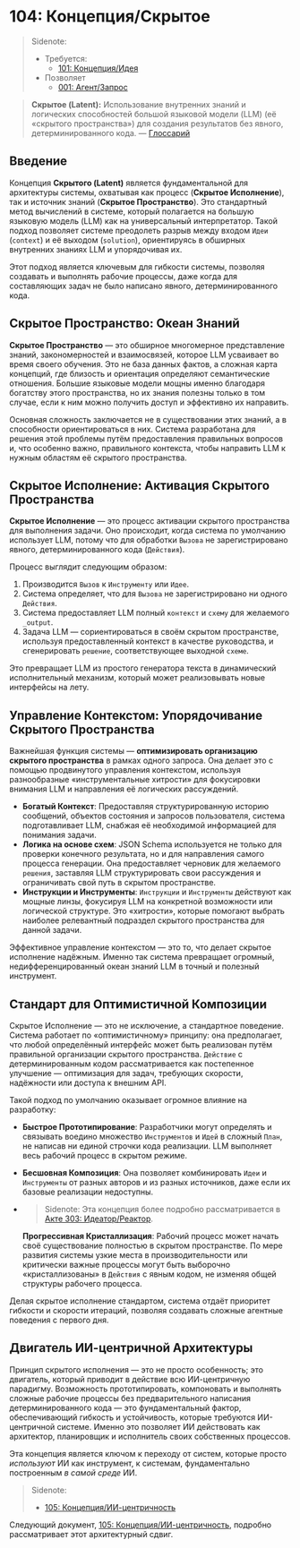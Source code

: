 # 104: Концепция/Скрытое

> Sidenote:
>
> - Требуется:
>   - [101: Концепция/Идея](./101_concept_idea.md)
> - Позволяет
>   - [001: Агент/Запрос](./001_agent_request.md)

> **Скрытое (Latent):** Использование внутренних знаний и логических способностей большой языковой модели (LLM) (её «скрытого пространства») для создания результатов без явного, детерминированного кода. — [Глоссарий](./000_glossary.md)

## Введение

Концепция **Скрытого (Latent)** является фундаментальной для архитектуры системы, охватывая как процесс (**Скрытое Исполнение**), так и источник знаний (**Скрытое Пространство**). Это стандартный метод вычислений в системе, который полагается на большую языковую модель (LLM) как на универсальный интерпретатор. Такой подход позволяет системе преодолеть разрыв между входом `Идеи` (`context`) и её выходом (`solution`), ориентируясь в обширных внутренних знаниях LLM и упорядочивая их.

Этот подход является ключевым для гибкости системы, позволяя создавать и выполнять рабочие процессы, даже когда для составляющих задач не было написано явного, детерминированного кода.

## Скрытое Пространство: Океан Знаний

**Скрытое Пространство** — это обширное многомерное представление знаний, закономерностей и взаимосвязей, которое LLM усваивает во время своего обучения. Это не база данных фактов, а сложная карта концепций, где близость и ориентация определяют семантические отношения. Большие языковые модели мощны именно благодаря богатству этого пространства, но их знания полезны только в том случае, если к ним можно получить доступ и эффективно их направить.

Основная сложность заключается не в существовании этих знаний, а в способности ориентироваться в них. Система разработана для решения этой проблемы путём предоставления правильных вопросов и, что особенно важно, правильного контекста, чтобы направить LLM к нужным областям её скрытого пространства.

## Скрытое Исполнение: Активация Скрытого Пространства

**Скрытое Исполнение** — это процесс активации скрытого пространства для выполнения задачи. Оно происходит, когда система по умолчанию использует LLM, потому что для обработки `Вызова` не зарегистрировано явного, детерминированного кода (`Действия`).

Процесс выглядит следующим образом:

1.  Производится `Вызов` к `Инструменту` или `Идее`.
2.  Система определяет, что для `Вызова` не зарегистрировано ни одного `Действия`.
3.  Система предоставляет LLM полный `контекст` и `схему` для желаемого `_output`.
4.  Задача LLM — сориентироваться в своём скрытом пространстве, используя предоставленный контекст в качестве руководства, и сгенерировать `решение`, соответствующее выходной `схеме`.

Это превращает LLM из простого генератора текста в динамический исполнительный механизм, который может реализовывать новые интерфейсы на лету.

## Управление Контекстом: Упорядочивание Скрытого Пространства

Важнейшая функция системы — **оптимизировать организацию скрытого пространства** в рамках одного запроса. Она делает это с помощью продвинутого управления контекстом, используя разнообразные «инструментальные хитрости» для фокусировки внимания LLM и направления её логических рассуждений.

- **Богатый Контекст**: Предоставляя структурированную историю сообщений, объектов состояния и запросов пользователя, система подготавливает LLM, снабжая её необходимой информацией для понимания задачи.
- **Логика на основе схем**: JSON Schema используется не только для проверки конечного результата, но и для направления самого процесса генерации. Она предоставляет черновик для желаемого `решения`, заставляя LLM структурировать свои рассуждения и ограничивать свой путь в скрытом пространстве.
- **Инструкции и Инструменты**: `Инструкции` и `Инструменты` действуют как мощные линзы, фокусируя LLM на конкретной возможности или логической структуре. Это «хитрости», которые помогают выбрать наиболее релевантный подраздел скрытого пространства для данной задачи.

Эффективное управление контекстом — это то, что делает скрытое исполнение надёжным. Именно так система превращает огромный, недифференцированный океан знаний LLM в точный и полезный инструмент.

## Стандарт для Оптимистичной Композиции

Скрытое Исполнение — это не исключение, а стандартное поведение. Система работает по «оптимистичному» принципу: она предполагает, что любой определённый интерфейс может быть реализован путём правильной организации скрытого пространства. `Действие` с детерминированным кодом рассматривается как постепенное улучшение — оптимизация для задач, требующих скорости, надёжности или доступа к внешним API.

Такой подход по умолчанию оказывает огромное влияние на разработку:

- **Быстрое Прототипирование**: Разработчики могут определять и связывать воедино множество `Инструментов` и `Идей` в сложный `План`, не написав ни единой строчки кода реализации. LLM выполняет весь рабочий процесс в скрытом режиме.
- **Бесшовная Композиция**: Она позволяет комбинировать `Идеи` и `Инструменты` от разных авторов и из разных источников, даже если их базовые реализации недоступны.
- > Sidenote: Эта концепция более подробно рассматривается в [Акте 303: Идеатор/Реактор](../acts/303_ideator_reactor.md).

  **Прогрессивная Кристаллизация**: Рабочий процесс может начать своё существование полностью в скрытом пространстве. По мере развития системы узкие места в производительности или критически важные процессы могут быть выборочно «кристаллизованы» в `Действия` с явным кодом, не изменяя общей структуры рабочего процесса.

Делая скрытое исполнение стандартом, система отдаёт приоритет гибкости и скорости итераций, позволяя создавать сложные агентные поведения с первого дня.

## Двигатель ИИ-центричной Архитектуры

Принцип скрытого исполнения — это не просто особенность; это двигатель, который приводит в действие всю ИИ-центричную парадигму. Возможность прототипировать, компоновать и выполнять сложные рабочие процессы без предварительного написания детерминированного кода — это фундаментальный фактор, обеспечивающий гибкость и устойчивость, которые требуются ИИ-центричной системе. Именно это позволяет ИИ действовать как архитектор, планировщик и исполнитель своих собственных процессов.

Эта концепция является ключом к переходу от систем, которые просто _используют_ ИИ как инструмент, к системам, фундаментально построенным _в самой среде_ ИИ.

> Sidenote:
>
> - [105: Концепция/ИИ-центричность](./105_concept_ai_native.md)

Следующий документ, [105: Концепция/ИИ-центричность](./105_concept_ai_native.md), подробно рассматривает этот архитектурный сдвиг.
